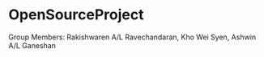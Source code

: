 # OpenSourceProject

Group Members:
Rakishwaren A/L Ravechandaran, Kho Wei Syen, Ashwin A/L Ganeshan

